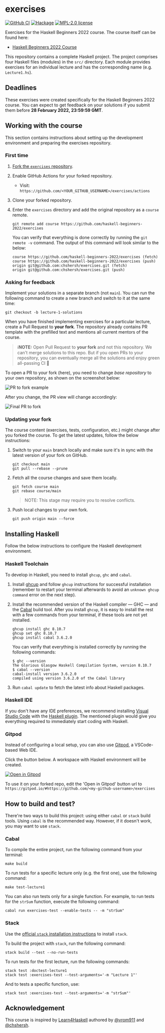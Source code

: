 # exercises

[![GitHub CI](https://github.com/haskell-beginners-2022/exercises/workflows/CI/badge.svg)](https://github.com/haskell-beginners-2022/exercises/actions)
[![Hackage](https://img.shields.io/hackage/v/exercises.svg?logo=haskell)](https://hackage.haskell.org/package/exercises)
[![MPL-2.0 license](https://img.shields.io/badge/license-MPL--2.0-blue.svg)](LICENSE)

Exercises for the Haskell Beginners 2022 course. The course itself can be found here:

* [Haskell Beginners 2022 Course](https://github.com/haskell-beginners-2022/course-plan)

This repository contains a complete Haskell project. The project
comprises four Haskell files (modules) in the `src/` directory. Each
module provides exercises for an individual lecture and has the
corresponding name (e.g. `Lecture1.hs`).

## Deadlines

These exercises were created specifically for the Haskell Beginners
2022 course. You can expect to get feedback on your solutions if you
submit them before **28 February 2022, 23:59:59 GMT**.

## Working with the course

This section contains instructions about setting up the development
environment and preparing the exercises repository.

### First time

1. [Fork the `exercises` repository](https://docs.github.com/en/free-pro-team@latest/github/getting-started-with-github/fork-a-repo).
2. Enable GitHub Actions for your forked repository.
    * Visit: `https://github.com/<YOUR_GITHUB_USERNAME>/exercises/actions`
3. Clone your forked repository.
4. Enter the `exercises` directory and add the original repository as a `course` remote.

    ```shell
    git remote add course https://github.com/haskell-beginners-2022/exercises
    ```

    You can verify that everything is done correctly by running the
    `git remote -v` command. The output of this command will look
    similar to the below:

    ```shell
    course https://github.com/haskell-beginners-2022/exercises (fetch)
    course https://github.com/haskell-beginners-2022/exercises (push)
    origin git@github.com:chshersh/exercises.git (fetch)
    origin git@github.com:chshersh/exercises.git (push)
    ```

### Asking for feedback

Implement your solutions in a separate branch (not `main`). You can
run the following command to create a new branch and switch to it at
the same time:

```shell
git checkout -b lecture-1-solutions
```

When you have finished implementing exercises for a particular lecture,
create a Pull Request to **your fork**. The repository already
contains PR template with the prefilled text and mentions all current
mentors of the course.

> ℹ️**NOTE:** Open Pull Request to **your fork** and not this
> repository. We can't merge solutions to this repo. But if you open
> PRs to your repository, you can eventually merge all the solutions
> and enjoy green all-passing CI 🍏

To open a PR to your fork (here), you need to change _base repository_ to
your own repository, as shown on the screenshot below:

![PR to fork example](https://user-images.githubusercontent.com/4276606/147921946-e9b84424-e76f-4f7a-8976-e33564ae1532.png)

After you change, the PR view will change accordingly:

![Final PR to fork](https://user-images.githubusercontent.com/4276606/147922107-78f80f23-e98c-47f8-8cb3-d20a8b2f771d.png)

### Updating your fork

The course content (exercises, tests, configuration, etc.) might
change after you forked the course. To get the latest updates, follow
the below instructions:

1. Switch to your `main` branch locally and make sure it's in sync
   with the latest version of your fork on GitHub.

    ```shell
    git checkout main
    git pull --rebase --prune
    ```

2. Fetch all the course changes and save them locally.

    ```shell
    git fetch course main
    git rebase course/main
    ```

    > NOTE: This stage may require you to resolve conflicts.

3. Push local changes to your own fork.

    ```shell
    git push origin main --force
    ```

## Installing Haskell

Follow the below instructions to configure the Haskell development
environment.

### Haskell Toolchain

To develop in Haskell, you need to install `ghcup`, `ghc` and `cabal`.

1. Install [ghcup](https://www.haskell.org/ghcup/) and follow `ghcup`
   instructions for successful installation (remember to restart your
   terminal afterwards to avoid an `unknown ghcup command` error on
   the next step).
2. Install the recommended version of the Haskell compiler — GHC — and the
   [Cabal](https://www.haskell.org/cabal/) build tool. After you install
   `ghcup`, it is easy to install the rest with a few commands from your
   terminal, if these tools are not yet installed.

    ```shell
    ghcup install ghc 8.10.7
    ghcup set ghc 8.10.7
    ghcup install cabal 3.6.2.0
    ```

	You can verify that everything is installed correctly by running
    the following commands:

    ```shell
    $ ghc --version
    The Glorious Glasgow Haskell Compilation System, version 8.10.7
    $ cabal --version
    cabal-install version 3.6.2.0
    compiled using version 3.6.2.0 of the Cabal library
    ```

4. Run `cabal update` to fetch the latest info about Haskell packages.

### Haskell IDE

If you don't have any IDE preferences, we recommend installing
[Visual Studio Code](https://code.visualstudio.com/download) with the
[Haskell plugin](https://marketplace.visualstudio.com/items?itemName=haskell.haskell).
The mentioned plugin would give you everything required to immediately start coding with Haskell.

### Gitpod
Instead of configuring a local setup, you can also use [Gitpod](https://www.gitpod.io/), a VSCode-based Web IDE.

Click the button below. A workspace with Haskell environment will be created.

[![Open in Gitpod](https://gitpod.io/button/open-in-gitpod.svg)](https://gitpod.io/#https://github.com/haskell-beginners-2022/exercises)

To use it on your forked repo, edit the 'Open in Gitpod' button url to `https://gitpod.io/#https://github.com/<my-github-username>/exercises`

## How to build and test?

There're two ways to build this project: using either `cabal` or
`stack` build tools. Using `cabal` is the recommended way. However, if
it doesn't work, you may want to use `stack`.

### Cabal

To compile the entire project, run the following command from your terminal:

```shell
make build
```

To run tests for a specific lecture only (e.g. the first one), use the
following command:

```shell
make test-lecture1
```

You can also run tests only for a single function. For example, to run
tests for the `strSum` function, execute the following command:

```shell
cabal run exercises-test --enable-tests -- -m "strSum"
```

### Stack

Use the [official `stack` installation instructions](https://docs.haskellstack.org/en/stable/install_and_upgrade/) to install `stack`.

To build the project with `stack`, run the following command:

```shell
stack build --test --no-run-tests
```

To run tests for the first lecture, run the following commands:

```shell
stack test :doctest-lecture1
stack test :exercises-test --test-arguments='-m "Lecture 1"'
```

And to tests a specific function, use:

```shell
stack test :exercises-test --test-arguments='-m "strSum"'
```

## Acknowledgement

This course is inspired by
[Learn4Haskell](https://github.com/kowainik/learn4haskell) authored by
[@vrom911](https://github.com/vrom911) and
[@chshersh](https://github.com/chshersh).
